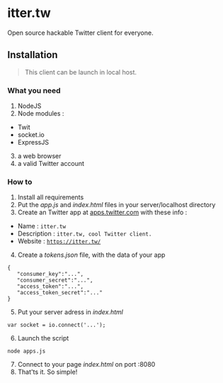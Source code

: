 # itter.tw
Open source hackable Twitter client for everyone.

## Installation
>This client can be launch in local host. 

### What you need
1. NodeJS
2. Node modules :
  * Twit
  * socket.io
  * ExpressJS
3. a web browser
4. a valid Twitter account

### How to
1. Install all requirements
2. Put the _app.js_ and _index.html_ files in your server/localhost directory
3. Create an Twitter app at [apps.twitter.com](https://apps.twitter.com/app/new) with these info :
  * Name : <code>itter.tw</code>
  * Description : <code>itter.tw, cool Twitter client.</code>
  * Website : <code>https://itter.tw/</code>
4. Create a _tokens.json_ file, with the data of your app

 ```
 {
    "consumer_key":"...",
    "consumer_secret":"...",
    "access_token":"...",
    "access_token_secret":"..."
 }
 ```
 
5. Put your server adress in _index.html_

 ```
 var socket = io.connect('...');
 ```
 
6. Launch the script

 ```
 node apps.js
 ```
 
7. Connect to your page _index.html_ on port :8080
8. That'ts it. So simple!
